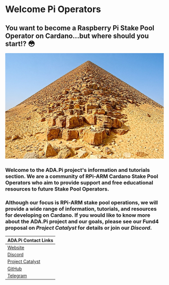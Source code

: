 # Welcome Pi Operators

## You want to become a Raspberry Pi Stake Pool Operator on Cardano...but where should you start!? 😳

![](.gitbook/assets/download-6-.jpeg)

### **Welcome to the ADA.Pi project's information and tutorials section.** We are a community of RPi-ARM Cardano Stake Pool Operators who aim to provide support and free educational resources to future Stake Pool Operators. 

###  Although our focus is RPi-ARM stake pool operations, we will provide a wide range of information, tutorials, and resources for developing on Cardano. If you would like to know more about the ADA.Pi project and our goals, please see our Fund4 proposal on _Project Catalyst_ for details or join our _Discord_.

| ADA.Pi Contact Links |
| :--- |
| [Website](https://ada-pi.io) |
| [Discord](https://discord.com/channels/815680220827746364/815680224460931074) |
| [Project Catalyst ](https://cardano.ideascale.com/a/dtd/ARMing-Cardano/340480-48088#idea-tab-comments) |
| [GitHub](https://github.com/ADA-Pi) |
| [Telegram](https://t.me/joinchat/FeKTCBu-pn5OUZUz4joF2w) |



